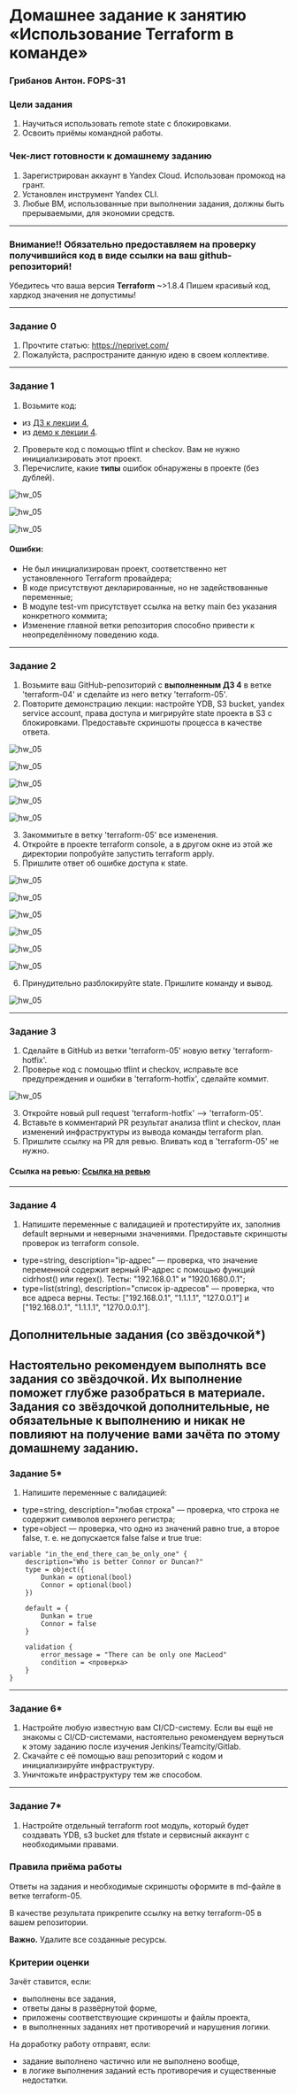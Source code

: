 # Домашнее задание к занятию «Использование Terraform в команде»

### Грибанов Антон. FOPS-31

### Цели задания

1. Научиться использовать remote state с блокировками.
2. Освоить приёмы командной работы.


### Чек-лист готовности к домашнему заданию

1. Зарегистрирован аккаунт в Yandex Cloud. Использован промокод на грант.
2. Установлен инструмент Yandex CLI.
3. Любые ВМ, использованные при выполнении задания, должны быть прерываемыми, для экономии средств.

------
### Внимание!! Обязательно предоставляем на проверку получившийся код в виде ссылки на ваш github-репозиторий!
Убедитесь что ваша версия **Terraform** ~>1.8.4
Пишем красивый код, хардкод значения не допустимы!

------
### Задание 0
1. Прочтите статью: https://neprivet.com/
2. Пожалуйста, распространите данную идею в своем коллективе.

------

### Задание 1

1. Возьмите код:
- из [ДЗ к лекции 4](https://github.com/netology-code/ter-homeworks/tree/main/04/src),
- из [демо к лекции 4](https://github.com/netology-code/ter-homeworks/tree/main/04/demonstration1).
2. Проверьте код с помощью tflint и checkov. Вам не нужно инициализировать этот проект.
3. Перечислите, какие **типы** ошибок обнаружены в проекте (без дублей).

![hw_05](https://github.com/Qshar1408/hw_05/blob/main/img/hw_05_001.png)

![hw_05](https://github.com/Qshar1408/hw_05/blob/main/img/hw_05_002.png)

![hw_05](https://github.com/Qshar1408/hw_05/blob/main/img/hw_05_003.png)

#### Ошибки:
* Не был инициализирован проект, соответственно нет установленного Terraform провайдера;
* В коде присутствуют декларированные, но не задействованные переменные;
* В модуле test-vm присутствует ссылка на ветку main без указания конкретного коммита;
* Изменение главной ветки репозитория способно привести к неопределённому поведению кода.
  
------

### Задание 2

1. Возьмите ваш GitHub-репозиторий с **выполненным ДЗ 4** в ветке 'terraform-04' и сделайте из него ветку 'terraform-05'.
2. Повторите демонстрацию лекции: настройте YDB, S3 bucket, yandex service account, права доступа и мигрируйте state проекта в S3 с блокировками. Предоставьте скриншоты процесса в качестве ответа.

![hw_05](https://github.com/Qshar1408/hw_05/blob/main/img/hw_05_004.png)

![hw_05](https://github.com/Qshar1408/hw_05/blob/main/img/hw_05_005.png)

![hw_05](https://github.com/Qshar1408/hw_05/blob/main/img/hw_05_006.png)

![hw_05](https://github.com/Qshar1408/hw_05/blob/main/img/hw_05_007.png)

![hw_05](https://github.com/Qshar1408/hw_05/blob/main/img/hw_05_008.png)

3. Закоммитьте в ветку 'terraform-05' все изменения.
4. Откройте в проекте terraform console, а в другом окне из этой же директории попробуйте запустить terraform apply.
5. Пришлите ответ об ошибке доступа к state.

![hw_05](https://github.com/Qshar1408/hw_05/blob/main/img/hw_05_009.png)

![hw_05](https://github.com/Qshar1408/hw_05/blob/main/img/hw_05_010.png)

![hw_05](https://github.com/Qshar1408/hw_05/blob/main/img/hw_05_011.png)

![hw_05](https://github.com/Qshar1408/hw_05/blob/main/img/hw_05_012.png)

![hw_05](https://github.com/Qshar1408/hw_05/blob/main/img/hw_05_013.png)

![hw_05](https://github.com/Qshar1408/hw_05/blob/main/img/hw_05_014.png)


6. Принудительно разблокируйте state. Пришлите команду и вывод.

![hw_05](https://github.com/Qshar1408/hw_05/blob/main/img/hw_05_015.png)

------
### Задание 3  

1. Сделайте в GitHub из ветки 'terraform-05' новую ветку 'terraform-hotfix'.
2. Проверье код с помощью tflint и checkov, исправьте все предупреждения и ошибки в 'terraform-hotfix', сделайте коммит.

![hw_05](https://github.com/Qshar1408/hw_05/blob/main/img/hw_05_016.png)

3. Откройте новый pull request 'terraform-hotfix' --> 'terraform-05'. 
4. Вставьте в комментарий PR результат анализа tflint и checkov, план изменений инфраструктуры из вывода команды terraform plan.
5. Пришлите ссылку на PR для ревью. Вливать код в 'terraform-05' не нужно.
#### Ссылка на ревью: [Ссылка на ревью](https://github.com/Qshar1408/hw_05/commit/2fee5a089b60b720e22f6de2410fa515c69ac5ca)

------
### Задание 4

1. Напишите переменные с валидацией и протестируйте их, заполнив default верными и неверными значениями. Предоставьте скриншоты проверок из terraform console. 

- type=string, description="ip-адрес" — проверка, что значение переменной содержит верный IP-адрес с помощью функций cidrhost() или regex(). Тесты:  "192.168.0.1" и "1920.1680.0.1";
- type=list(string), description="список ip-адресов" — проверка, что все адреса верны. Тесты:  ["192.168.0.1", "1.1.1.1", "127.0.0.1"] и ["192.168.0.1", "1.1.1.1", "1270.0.0.1"].

## Дополнительные задания (со звёздочкой*)

**Настоятельно рекомендуем выполнять все задания со звёздочкой.** Их выполнение поможет глубже разобраться в материале.   
Задания со звёздочкой дополнительные, не обязательные к выполнению и никак не повлияют на получение вами зачёта по этому домашнему заданию. 
------
### Задание 5*
1. Напишите переменные с валидацией:
- type=string, description="любая строка" — проверка, что строка не содержит символов верхнего регистра;
- type=object — проверка, что одно из значений равно true, а второе false, т. е. не допускается false false и true true:
```
variable "in_the_end_there_can_be_only_one" {
    description="Who is better Connor or Duncan?"
    type = object({
        Dunkan = optional(bool)
        Connor = optional(bool)
    })

    default = {
        Dunkan = true
        Connor = false
    }

    validation {
        error_message = "There can be only one MacLeod"
        condition = <проверка>
    }
}
```
------
### Задание 6*

1. Настройте любую известную вам CI/CD-систему. Если вы ещё не знакомы с CI/CD-системами, настоятельно рекомендуем вернуться к этому заданию после изучения Jenkins/Teamcity/Gitlab.
2. Скачайте с её помощью ваш репозиторий с кодом и инициализируйте инфраструктуру.
3. Уничтожьте инфраструктуру тем же способом.


------
### Задание 7*
1. Настройте отдельный terraform root модуль, который будет создавать YDB, s3 bucket для tfstate и сервисный аккаунт с необходимыми правами. 

### Правила приёма работы

Ответы на задания и необходимые скриншоты оформите в md-файле в ветке terraform-05.

В качестве результата прикрепите ссылку на ветку terraform-05 в вашем репозитории.

**Важно.** Удалите все созданные ресурсы.

### Критерии оценки

Зачёт ставится, если:

* выполнены все задания,
* ответы даны в развёрнутой форме,
* приложены соответствующие скриншоты и файлы проекта,
* в выполненных заданиях нет противоречий и нарушения логики.

На доработку работу отправят, если:

* задание выполнено частично или не выполнено вообще,
* в логике выполнения заданий есть противоречия и существенные недостатки. 

